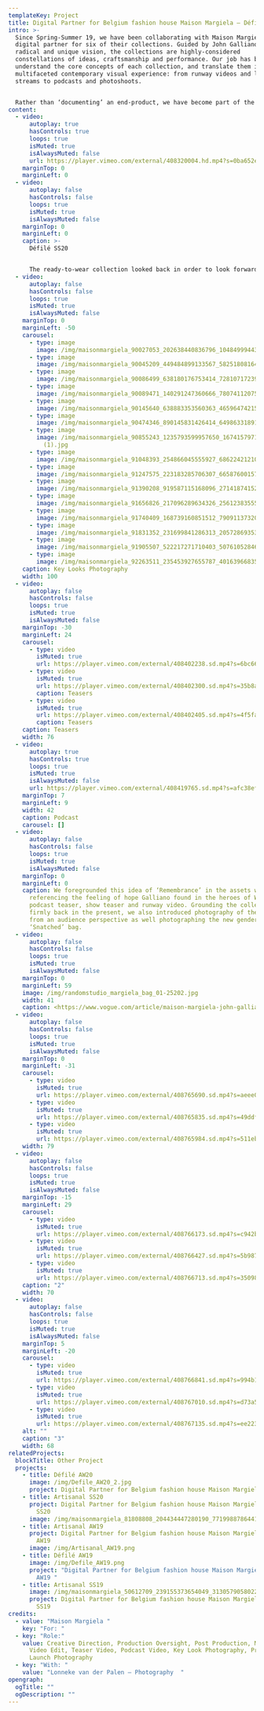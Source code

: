 ```yaml
---
templateKey: Project
title: Digital Partner for Belgium fashion house Maison Margiela – Défilé SS20
intro: >-
  Since Spring-Summer 19, we have been collaborating with Maison Margiela as a
  digital partner for six of their collections. Guided by John Galliano’s
  radical and unique vision, the collections are highly-considered
  constellations of ideas, craftsmanship and performance. Our job has been to
  understand the core concepts of each collection, and translate them into a
  multifaceted contemporary visual experience: from runway videos and live show
  streams to podcasts and photoshoots.


  Rather than ‘documenting’ an end-product, we have become part of the making-process itself. Drawing on the maison’s craft-based approach, we have come up with tailor-made formats and visual communication strategies that respond to the specific themes and language of each season. Building new forms that work alongside Galliano’s avant-garde thought-process, the digital universes we have created are an extension of the collection, rather than a documentation of it.
content:
  - video:
      autoplay: true
      hasControls: true
      loops: true
      isMuted: true
      isAlwaysMuted: false
      url: https://player.vimeo.com/external/408320004.hd.mp4?s=0ba652ea48a83974a5172a6914f31099b23d2cf6&profile_id=175
    marginTop: 0
    marginLeft: 0
  - video:
      autoplay: false
      hasControls: false
      loops: true
      isMuted: true
      isAlwaysMuted: false
    marginTop: 0
    marginLeft: 0
    caption: >-
      Défilé SS20


      The ready-to-wear collection looked back in order to look forward, layering the past into the present. In response to our contemporary state of political turmoil, Galliano searched for hope, drawing inspiration from the icons of WW2 and the idea of uniforms.
  - video:
      autoplay: false
      hasControls: false
      loops: true
      isMuted: true
      isAlwaysMuted: false
    marginTop: 0
    marginLeft: -50
    carousel:
      - type: image
        image: /img/maisonmargiela_90027053_202638440836796_1048499944382231102_n.jpg
      - type: image
        image: /img/maisonmargiela_90045209_449484899133567_5825180816422853731_n.jpg
      - type: image
        image: /img/maisonmargiela_90086499_638180176753414_7281071723946718989_n.jpg
      - type: image
        image: /img/maisonmargiela_90089471_140291247360666_7807411207589907107_n.jpg
      - type: image
        image: /img/maisonmargiela_90145640_638883353560363_4659647421501282585_n.jpg
      - type: image
        image: /img/maisonmargiela_90474346_890145831426414_6498633189150380167_n.jpg
      - type: image
        image: /img/maisonmargiela_90855243_1235793599957650_1674157971718148350_n
          (1).jpg
      - type: image
        image: /img/maisonmargiela_91048393_254866045555927_6862242121016386468_n.jpg
      - type: image
        image: /img/maisonmargiela_91247575_223183285706307_6658760015744422508_n.jpg
      - type: image
        image: /img/maisonmargiela_91390208_919587115168096_2714187415264716304_n.jpg
      - type: image
        image: /img/maisonmargiela_91656826_217096289634326_2561238355534082009_n.jpg
      - type: image
        image: /img/maisonmargiela_91740409_168739160851512_7909113732014210190_n.jpg
      - type: image
        image: /img/maisonmargiela_91831352_231699841286313_2057286935354979053_n.jpg
      - type: image
        image: /img/maisonmargiela_91905507_522217271710403_5076105284631627835_n.jpg
      - type: image
        image: /img/maisonmargiela_92263511_235453927655787_4016396683566657174_n.jpg
    caption: Key Looks Photography
    width: 100
  - video:
      autoplay: false
      hasControls: false
      loops: true
      isMuted: true
      isAlwaysMuted: false
    marginTop: -30
    marginLeft: 24
    carousel:
      - type: video
        isMuted: true
        url: https://player.vimeo.com/external/408402238.sd.mp4?s=6bc66e6ba034202f7e0a5f2d9748f2dc4461cf74&profile_id=165
      - type: video
        isMuted: true
        url: https://player.vimeo.com/external/408402300.sd.mp4?s=35b8a828f487dbdd1e70fa0c1883b2b05becfc75&profile_id=165
        caption: Teasers
      - type: video
        isMuted: true
        url: https://player.vimeo.com/external/408402405.sd.mp4?s=4f5fad054021774b79a363f141daaf769d2771be&profile_id=165
        caption: Teasers
    caption: Teasers
    width: 76
  - video:
      autoplay: true
      hasControls: true
      loops: true
      isMuted: true
      isAlwaysMuted: false
      url: https://player.vimeo.com/external/408419765.sd.mp4?s=afc38ef6b2e132aa016c3cfe63cd5a621429caa3&profile_id=165
    marginTop: 7
    marginLeft: 9
    width: 42
    caption: Podcast
    carousel: []
  - video:
      autoplay: false
      hasControls: false
      loops: true
      isMuted: true
      isAlwaysMuted: false
    marginTop: 0
    marginLeft: 0
    caption: We foregrounded this idea of ‘Remembrance’ in the assets we created,
      referencing the feeling of hope Galliano found in the heroes of WW2 in the
      podcast teaser, show teaser and runway video. Grounding the collection
      firmly back in the present, we also introduced photography of the show
      from an audience perspective as well photographing the new genderless
      ‘Snatched’ bag.
  - video:
      autoplay: false
      hasControls: false
      loops: true
      isMuted: true
      isAlwaysMuted: false
    marginTop: 0
    marginLeft: 59
    image: /img/randomstudio_margiela_bag_01-25202.jpg
    width: 41
    caption: <https://www.vogue.com/article/maison-margiela-john-galliano-snatched-bag-spring-2020>
  - video:
      autoplay: false
      hasControls: false
      loops: true
      isMuted: true
      isAlwaysMuted: false
    marginTop: 0
    marginLeft: -31
    carousel:
      - type: video
        isMuted: true
        url: https://player.vimeo.com/external/408765690.sd.mp4?s=aeee02d5b37e6d136a401aca524e76aaf4781228&profile_id=165
      - type: video
        isMuted: true
        url: https://player.vimeo.com/external/408765835.sd.mp4?s=49ddf8413ce40d27848f874a3b075fe01e716deb&profile_id=165
      - type: video
        isMuted: true
        url: https://player.vimeo.com/external/408765984.sd.mp4?s=511eb088ecffcbdb0611a7d54227b384718c5fd5&profile_id=165
    width: 79
  - video:
      autoplay: false
      hasControls: false
      loops: true
      isMuted: true
      isAlwaysMuted: false
    marginTop: -15
    marginLeft: 29
    carousel:
      - type: video
        isMuted: true
        url: https://player.vimeo.com/external/408766173.sd.mp4?s=c942b959f103ce8c86ad5f0dbffe7e99fa034ef4&profile_id=165
      - type: video
        isMuted: true
        url: https://player.vimeo.com/external/408766427.sd.mp4?s=5b987225435693a3064e05a98315e034145a7706&profile_id=165
      - type: video
        isMuted: true
        url: https://player.vimeo.com/external/408766713.sd.mp4?s=350987a15332701ea3da4f4fe22c20b550382b7a&profile_id=165
    caption: "2"
    width: 70
  - video:
      autoplay: false
      hasControls: false
      loops: true
      isMuted: true
      isAlwaysMuted: false
    marginTop: 5
    marginLeft: -20
    carousel:
      - type: video
        isMuted: true
        url: https://player.vimeo.com/external/408766841.sd.mp4?s=994b13e3c114a50420c1f989ddeff80918f6cf10&profile_id=165
      - type: video
        isMuted: true
        url: https://player.vimeo.com/external/408767010.sd.mp4?s=d73a5b72911e258aec65541425d0202b4c565d52&profile_id=165
      - type: video
        isMuted: true
        url: https://player.vimeo.com/external/408767135.sd.mp4?s=ee2238d2835ab676b1aac1cf720ff3a264781c74&profile_id=165
    alt: ""
    caption: "3"
    width: 68
relatedProjects:
  blockTitle: Other Project
  projects:
    - title: Défilé AW20
      image: /img/Defile_AW20_2.jpg
      project: Digital Partner for Belgium fashion house Maison Margiela
    - title: Artisanal SS20
      project: Digital Partner for Belgium fashion house Maison Margiela – Artisanal
        SS20
      image: /img/maisonmargiela_81808808_204434447280190_7719988786441022934_n.jpg
    - title: Artisanal AW19
      project: Digital Partner for Belgium fashion house Maison Margiela – Artisanal
        AW19
      image: /img/Artisanal_AW19.png
    - title: Défilé AW19
      image: /img/Defile_AW19.png
      project: "Digital Partner for Belgium fashion house Maison Margiela - Défilé
        AW19 "
    - title: Artisanal SS19
      image: /img/maisonmargiela_50612709_239155373654049_3130579058022923543_n.jpg
      project: Digital Partner for Belgium fashion house Maison Margiela – Artisanal
        SS19
credits:
  - value: "Maison Margiela "
    key: "For: "
  - key: "Role:"
    value: Creative Direction, Production Oversight, Post Production, Main Show
      Video Edit, Teaser Video, Podcast Video, Key Look Photography, Product
      Launch Photography
  - key: "With: "
    value: "Lonneke van der Palen – Photography  "
opengraph:
  ogTitle: ""
  ogDescription: ""
---
```

